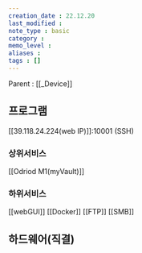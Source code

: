 ```yaml
---
creation_date : 22.12.20
last_modified :
note_type : basic
category :
memo_level :
aliases : 
tags : []
---
```


Parent : [[_Device]]



## 프로그램
[[39.118.24.224(web IP)]]:10001 (SSH)
### 상위서비스
[[Odriod M1(myVault)]]

### 하위서비스
[[webGUI]]
[[Docker]]
[[FTP]]
[[SMB]]

## 하드웨어(직결)


